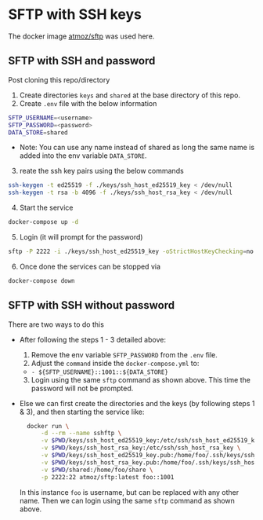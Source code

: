 # SFTP with SSH keys

The docker image [atmoz/sftp](https://hub.docker.com/r/atmoz/sftp) was used here. 

## SFTP with SSH and password
Post cloning this repo/directory

1. Create directories `keys` and `shared` at the base directory of this repo.
2. Create `.env` file with the below information
```bash
SFTP_USERNAME=<username>
SFTP_PASSWORD=<password>
DATA_STORE=shared
```
   - Note: You can use any name instead of shared as long the same name is added into the env variable `DATA_STORE`.
3. reate the ssh key pairs using the below commands
```bash
ssh-keygen -t ed25519 -f ./keys/ssh_host_ed25519_key < /dev/null
ssh-keygen -t rsa -b 4096 -f ./keys/ssh_host_rsa_key < /dev/null
```
4. Start the service
```bash
docker-compose up -d
```  
5. Login (it will prompt for the password)
```bash
sftp -P 2222 -i ./keys/ssh_host_ed25519_key -oStrictHostKeyChecking=no -oUserKnownHostsFile=/dev/null <username>@localhost
```
6. Once done the services can be stopped via
```bash
docker-compose down
```

## SFTP with SSH without password
There are two ways to do this 
- After following the steps 1 - 3 detailed above:
  1. Remove the env variable `SFTP_PASSWORD` from the `.env` file. 
  2. Adjust the `command` inside the `docker-compose.yml` to:
   - `- ${SFTP_USERNAME}::1001::${DATA_STORE}`
  3. Login using the same `sftp` command as shown above. This time the password will not be prompted.

- Else we can first create the directories and the keys (by following steps 1 & 3), and then starting the service like:
  ```bash
    docker run \
        -d --rm --name sshftp \
        -v $PWD/keys/ssh_host_ed25519_key:/etc/ssh/ssh_host_ed25519_key \
        -v $PWD/keys/ssh_host_rsa_key:/etc/ssh/ssh_host_rsa_key \
        -v $PWD/keys/ssh_host_ed25519_key.pub:/home/foo/.ssh/keys/ssh_host_ed25519_key.pub:ro \
        -v $PWD/keys/ssh_host_rsa_key.pub:/home/foo/.ssh/keys/ssh_host_rsa_key.pub:ro \
        -v $PWD/shared:/home/foo/share \
        -p 2222:22 atmoz/sftp:latest foo::1001
  ```
  In this instance `foo` is username, but can be replaced with any other name. Then we can login using the same `sftp` command as shown above.